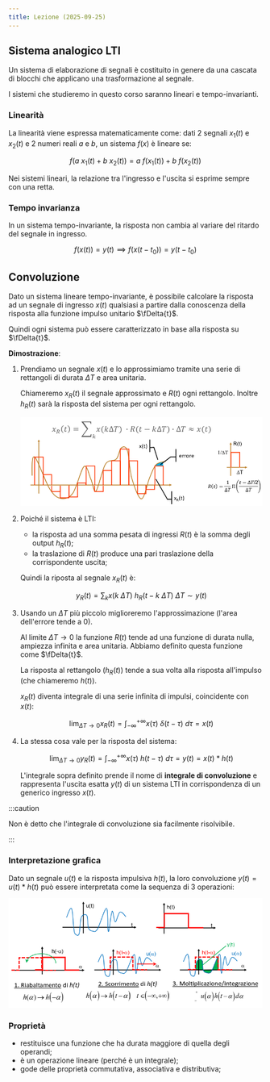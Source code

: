 ```yaml
---
title: Lezione (2025-09-25)
---
```


## Sistema analogico LTI

Un sistema di elaborazione di segnali è costituito in genere da una cascata di
blocchi che applicano una trasformazione al segnale.

I sistemi che studieremo in questo corso saranno lineari e tempo-invarianti.

### Linearità

La linearità viene espressa matematicamente come: dati 2 segnali $x_1(t)$ e
$x_2(t)$ e 2 numeri reali $a$ e $b$, un sistema $f(x)$ è lineare se:

$$
f(a\ x_1(t) + b\ x_2(t)) = a\ f(x_1(t)) + b\ f(x_2(t))
$$

Nei sistemi lineari, la relazione tra l'ingresso e l'uscita si esprime sempre
con una retta.

### Tempo invarianza

In un sistema tempo-invariante, la risposta non cambia al variare del ritardo
del segnale in ingresso.

$$
f(x(t)) = y(t) \implies f(x(t - t_0)) = y(t - t_0)
$$

## Convoluzione

Dato un sistema lineare tempo-invariante, è possibile calcolare la risposta ad
un segnale di ingresso $x(t)$ qualsiasi a partire dalla conoscenza della
risposta alla funzione impulso unitario $\fDelta{t}$.

Quindi ogni sistema può essere caratterizzato in base alla risposta su
$\fDelta{t}$.

**Dimostrazione**:

1. Prendiamo un segnale $x(t)$ e lo approssimiamo tramite una serie di
   rettangoli di durata $\Delta T$ e area unitaria.

   Chiameremo $x_R(t)$ il segnale approssimato e $R(t)$ ogni rettangolo. Inoltre
   $h_R(t)$ sarà la risposta del sistema per ogni rettangolo.

   ![Suddivisione del segnale in rettangoli](../../../../../images/suddivisione-segnale-rettangoli.png)

2. Poiché il sistema è LTI:
   - la risposta ad una somma pesata di ingressi $R(t)$ è la somma degli output
     $h_R(t)$;
   - la traslazione di $R(t)$ produce una pari traslazione della corrispondente
     uscita;

   Quindi la riposta al segnale $x_R(t)$ è:

   $$
   y_R(t) = \sum_k x(k\ \Delta T)\ h_R(t - k\ \Delta T)\ \Delta T \sim y(t)
   $$

3. Usando un $\Delta T$ più piccolo miglioreremo l'approssimazione (l'area
   dell'errore tende a 0).

   Al limite $\Delta T \to 0$ la funzione $R(t)$ tende ad una funzione di durata
   nulla, ampiezza infinita e area unitaria. Abbiamo definito questa funzione
   come $\fDelta{t}$.

   La risposta al rettangolo ($h_R(t)$) tende a sua volta alla risposta
   all'impulso (che chiameremo $h(t)$).

   $x_R(t)$ diventa integrale di una serie infinita di impulsi, coincidente con
   $x(t)$:

   $$
   \lim_{\Delta T \to 0} x_R(t) = \int_{-\infty}^{+\infty} x(\tau)\ \delta(t - \tau)\ d\tau = x(t)
   $$

4. La stessa cosa vale per la risposta del sistema:

   $$
   \lim_{\Delta T \to 0} y_R(t) = \int_{-\infty}^{+\infty} x(\tau)\ h(t - \tau)\ d\tau = y(t) = x(t) * h(t)
   $$

   L'integrale sopra definito prende il nome di **integrale di convoluzione** e
   rappresenta l'uscita esatta $y(t)$ di un sistema LTI in corrispondenza di un
   generico ingresso $x(t)$.

:::caution

Non è detto che l'integrale di convoluzione sia facilmente risolvibile.

:::

### Interpretazione grafica

Dato un segnale $u(t)$ e la risposta impulsiva $h(t)$, la loro convoluzione
$y(t) = u(t) * h(t)$ può essere interpretata come la sequenza di 3 operazioni:

![Interpretazione grafica della convoluzione](../../../../../images/interpretazione-grafica-convoluzione.png)

### Proprietà

- restituisce una funzione che ha durata maggiore di quella degli operandi;
- è un operazione lineare (perché è un integrale);
- gode delle proprietà commutativa, associativa e distributiva;
